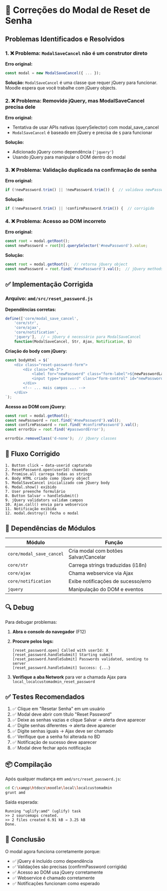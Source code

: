 # 🔧 Correções do Modal de Reset de Senha

## Problemas Identificados e Resolvidos

### 1. ❌ Problema: `ModalSaveCancel` não é um construtor direto
**Erro original:**
```javascript
const modal = new ModalSaveCancel({ ... });
```

**Solução:** 
`ModalSaveCancel` é uma classe que requer jQuery para funcionar. Moodle espera que você trabalhe com jQuery objects.

### 2. ❌ Problema: Removido jQuery, mas ModalSaveCancel precisa dele
**Erro original:**
- Tentativa de usar APIs nativas (querySelector) com modal_save_cancel
- `ModalSaveCancel` é baseado em jQuery e precisa de `$` para funcionar

**Solução:**
- Adicionado jQuery como dependência (`'jquery'`)
- Usando jQuery para manipular o DOM dentro do modal

### 3. ❌ Problema: Validação duplicada na confirmação de senha
**Erro original:**
```javascript
if (!newPassword.trim() || !newPassword.trim()) {  // validava newPassword 2x!
```

**Solução:**
```javascript
if (!newPassword.trim() || !confirmPassword.trim()) {  // corrigido
```

### 4. ❌ Problema: Acesso ao DOM incorreto
**Erro original:**
```javascript
const root = modal.getRoot();
const newPassword = root[0].querySelector('#newPassword').value;
```

**Solução:**
```javascript
const root = modal.getRoot();  // retorna jQuery object
const newPassword = root.find('#newPassword').val();  // jQuery methods
```

## ✅ Implementação Corrigida

### Arquivo: `amd/src/reset_password.js`

**Dependências corretas:**
```javascript
define(['core/modal_save_cancel', 
    'core/str', 
    'core/ajax',
    'core/notification',
    'jquery'],  // ← jQuery é necessário para ModalSaveCancel
    function(ModalSaveCancel, Str, Ajax, Notification, $)
```

**Criação do body com jQuery:**
```javascript
const bodyHtml = $(`
    <div class="reset-password-form">
        <div class="mb-3">
            <label for="newPassword" class="form-label">${newPasswordLabel}</label>
            <input type="password" class="form-control" id="newPassword" required>
        </div>
        <!-- ... mais campos ... -->
    </div>
`);
```

**Acesso ao DOM com jQuery:**
```javascript
const root = modal.getRoot();
const newPassword = root.find('#newPassword').val();
const confirmPassword = root.find('#confirmPassword').val();
const errorDiv = root.find('#passwordError');

errorDiv.removeClass('d-none');  // jQuery classes
```

## 🚀 Fluxo Corrigido

```
1. Button click → data-userid capturado
2. ResetPassword.open(userId) chamado
3. Promise.all carrega todas as strings
4. Body HTML criado como jQuery object
5. ModalSaveCancel inicializado com jQuery body
6. Modal.show() exibido
7. User preenche formulário
8. Button Salvar → handleSubmit()
9. jQuery validators validam campos
10. Ajax.call() envia para webservice
11. Notificação exibida
12. modal.destroy() fecha o modal
```

## 📝 Dependências de Módulos

| Módulo | Função |
|--------|--------|
| `core/modal_save_cancel` | Cria modal com botões Salvar/Cancelar |
| `core/str` | Carrega strings traduzidas (i18n) |
| `core/ajax` | Chama webservice via Ajax |
| `core/notification` | Exibe notificações de sucesso/erro |
| `jquery` | Manipulação do DOM e eventos |

## 🔍 Debug

Para debugar problemas:

1. **Abra o console do navegador** (F12)
2. **Procure pelos logs:**
   ```
   [reset_password.open] Called with userId: X
   [reset_password.handleSubmit] Starting submit
   [reset_password.handleSubmit] Passwords validated, sending to server
   [reset_password.handleSubmit] Success: {...}
   ```

3. **Verifique a aba Network** para ver a chamada Ajax para `local_localcustomadmin_reset_password`

## ✅ Testes Recomendados

1. ✅ Clique em "Resetar Senha" em um usuário
2. ✅ Modal deve abrir com título "Reset Password"
3. ✅ Deixe as senhas vazias e clique Salvar → alerta deve aparecer
4. ✅ Digite senhas diferentes → alerta deve aparecer
5. ✅ Digite senhas iguais → Ajax deve ser chamado
6. ✅ Verifique que a senha foi alterada no BD
7. ✅ Notificação de sucesso deve aparecer
8. ✅ Modal deve fechar após notificação

## 📦 Compilação

Após qualquer mudança em `amd/src/reset_password.js`:

```bash
cd C:\xampp\htdocs\moodle\local\localcustomadmin
grunt amd
```

Saída esperada:
```
Running "uglify:amd" (uglify) task
>> 2 sourcemaps created.
>> 2 files created 6.91 kB → 3.25 kB
Done.
```

## 🎯 Conclusão

O modal agora funciona corretamente porque:
- ✅ jQuery é incluído como dependência
- ✅ Validações são precisas (confirmPassword corrigida)
- ✅ Acesso ao DOM usa jQuery corretamente
- ✅ Webservice é chamado corretamente
- ✅ Notificações funcionam como esperado
